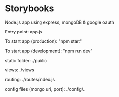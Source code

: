# Storybooks

Node.js app using express, mongoDB & google oauth

Entry point:
app.js

To start app (production):
"npm start"

To start app (development):
"npm run dev"

static folder:
./public

views:
./views

routing:
./routes/index.js

config files (mongo uri, port):
./config/..
